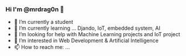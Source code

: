 ### Hi I'm @mrdrag0n 👋

- 🔭 I’m currently a student 
- 🌱 I’m currently learning ... Djando, IoT, embedded system, AI
- 🤔 I’m looking for help with Machine Learning projects and IoT project
- 👀 I’m interested in Web Development & Artificial Intelligence
- 📫 How to reach me: ...




<!--
**mrdrag0n/mrdrag0n** is a ✨ _special_ ✨ repository because its `README.md` (this file) appears on your GitHub profile.

Here are some ideas to get you started:

- 🔭 I’m currently working on ...
- 🌱 I’m currently learning ...
- 👯 I’m looking to collaborate on ...
- 🤔 I’m looking for help with ...
- 💬 Ask me about ...
- 📫 How to reach me: ...
- 😄 Pronouns: ...
- ⚡ Fun fact: ...
-->
